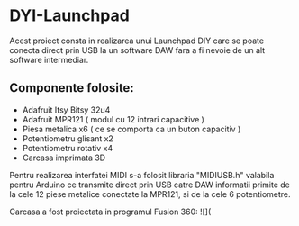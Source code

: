 # DYI-Launchpad
Acest proiect consta in realizarea unui Launchpad DIY care se poate conecta direct prin USB la un software DAW fara a fi nevoie de un alt software intermediar.
## Componente folosite:
* Adafruit Itsy Bitsy 32u4
* Adafruit MPR121 ( modul cu 12 intrari capacitive )
* Piesa metalica x6 ( ce se comporta ca un buton capacitiv )
* Potentiometru glisant x2
* Potentiometru rotativ x4
* Carcasa imprimata 3D

Pentru realizarea interfatei MIDI s-a folosit libraria "MIDIUSB.h" valabila pentru Arduino ce transmite direct prin USB catre DAW informatii primite de la cele 
12 piese metalice conectate la MPR121, si de la cele 6 potentiometre.

Carcasa a fost proiectata in programul Fusion 360:
![](
